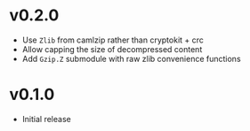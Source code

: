 # v0.2.0
* Use `Zlib` from camlzip rather than cryptokit + crc
* Allow capping the size of decompressed content
* Add `Gzip.Z` submodule with raw zlib convenience functions

# v0.1.0
* Initial release
